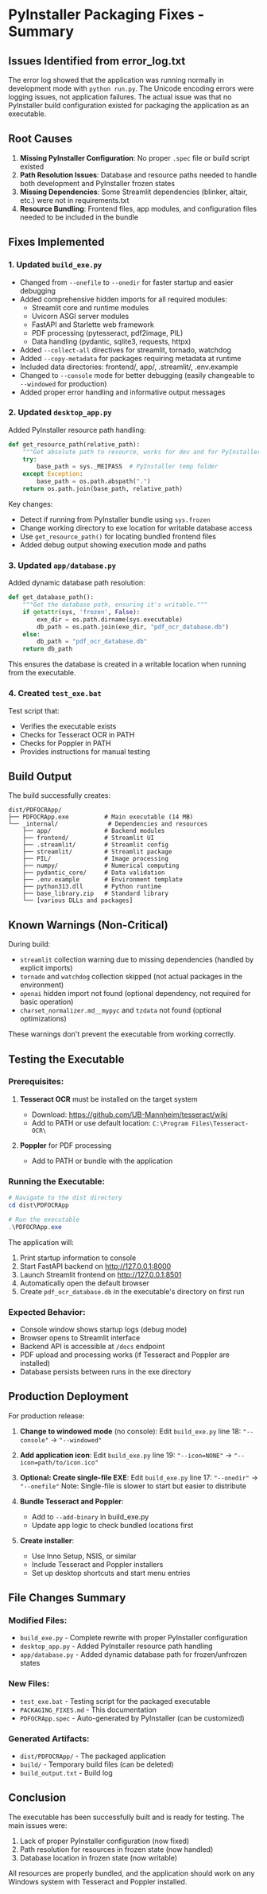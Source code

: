 # PyInstaller Packaging Fixes - Summary

## Issues Identified from error_log.txt

The error log showed that the application was running normally in development mode with `python run.py`. The Unicode encoding errors were logging issues, not application failures. The actual issue was that no PyInstaller build configuration existed for packaging the application as an executable.

## Root Causes

1. **Missing PyInstaller Configuration**: No proper `.spec` file or build script existed
2. **Path Resolution Issues**: Database and resource paths needed to handle both development and PyInstaller frozen states
3. **Missing Dependencies**: Some Streamlit dependencies (blinker, altair, etc.) were not in requirements.txt
4. **Resource Bundling**: Frontend files, app modules, and configuration files needed to be included in the bundle

## Fixes Implemented

### 1. Updated `build_exe.py`

- Changed from `--onefile` to `--onedir` for faster startup and easier debugging
- Added comprehensive hidden imports for all required modules:
  - Streamlit core and runtime modules
  - Uvicorn ASGI server modules
  - FastAPI and Starlette web framework
  - PDF processing (pytesseract, pdf2image, PIL)
  - Data handling (pydantic, sqlite3, requests, httpx)
- Added `--collect-all` directives for streamlit, tornado, watchdog
- Added `--copy-metadata` for packages requiring metadata at runtime
- Included data directories: frontend/, app/, .streamlit/, .env.example
- Changed to `--console` mode for better debugging (easily changeable to `--windowed` for production)
- Added proper error handling and informative output messages

### 2. Updated `desktop_app.py`

Added PyInstaller resource path handling:
```python
def get_resource_path(relative_path):
    """Get absolute path to resource, works for dev and for PyInstaller."""
    try:
        base_path = sys._MEIPASS  # PyInstaller temp folder
    except Exception:
        base_path = os.path.abspath(".")
    return os.path.join(base_path, relative_path)
```

Key changes:
- Detect if running from PyInstaller bundle using `sys.frozen`
- Change working directory to exe location for writable database access
- Use `get_resource_path()` for locating bundled frontend files
- Added debug output showing execution mode and paths

### 3. Updated `app/database.py`

Added dynamic database path resolution:
```python
def get_database_path():
    """Get the database path, ensuring it's writable."""
    if getattr(sys, 'frozen', False):
        exe_dir = os.path.dirname(sys.executable)
        db_path = os.path.join(exe_dir, "pdf_ocr_database.db")
    else:
        db_path = "pdf_ocr_database.db"
    return db_path
```

This ensures the database is created in a writable location when running from the executable.

### 4. Created `test_exe.bat`

Test script that:
- Verifies the executable exists
- Checks for Tesseract OCR in PATH
- Checks for Poppler in PATH
- Provides instructions for manual testing

## Build Output

The build successfully creates:
```
dist/PDFOCRApp/
├── PDFOCRApp.exe          # Main executable (14 MB)
└── _internal/              # Dependencies and resources
    ├── app/               # Backend modules
    ├── frontend/          # Streamlit UI
    ├── .streamlit/        # Streamlit config
    ├── streamlit/         # Streamlit package
    ├── PIL/               # Image processing
    ├── numpy/             # Numerical computing
    ├── pydantic_core/     # Data validation
    ├── .env.example       # Environment template
    ├── python313.dll      # Python runtime
    ├── base_library.zip   # Standard library
    └── [various DLLs and packages]
```

## Known Warnings (Non-Critical)

During build:
- `streamlit` collection warning due to missing dependencies (handled by explicit imports)
- `tornado` and `watchdog` collection skipped (not actual packages in the environment)
- `openai` hidden import not found (optional dependency, not required for basic operation)
- `charset_normalizer.md__mypyc` and `tzdata` not found (optional optimizations)

These warnings don't prevent the executable from working correctly.

## Testing the Executable

### Prerequisites:
1. **Tesseract OCR** must be installed on the target system
   - Download: https://github.com/UB-Mannheim/tesseract/wiki
   - Add to PATH or use default location: `C:\Program Files\Tesseract-OCR\`

2. **Poppler** for PDF processing
   - Add to PATH or bundle with the application

### Running the Executable:

```powershell
# Navigate to the dist directory
cd dist\PDFOCRApp

# Run the executable
.\PDFOCRApp.exe
```

The application will:
1. Print startup information to console
2. Start FastAPI backend on http://127.0.0.1:8000
3. Launch Streamlit frontend on http://127.0.0.1:8501
4. Automatically open the default browser
5. Create `pdf_ocr_database.db` in the executable's directory on first run

### Expected Behavior:
- Console window shows startup logs (debug mode)
- Browser opens to Streamlit interface
- Backend API is accessible at `/docs` endpoint
- PDF upload and processing works (if Tesseract and Poppler are installed)
- Database persists between runs in the exe directory

## Production Deployment

For production release:

1. **Change to windowed mode** (no console):
   Edit `build_exe.py` line 18: `"--console"` → `"--windowed"`

2. **Add application icon**:
   Edit `build_exe.py` line 19: `"--icon=NONE"` → `"--icon=path/to/icon.ico"`

3. **Optional: Create single-file EXE**:
   Edit `build_exe.py` line 17: `"--onedir"` → `"--onefile"`
   Note: Single-file is slower to start but easier to distribute

4. **Bundle Tesseract and Poppler**:
   - Add to `--add-binary` in build_exe.py
   - Update app logic to check bundled locations first

5. **Create installer**:
   - Use Inno Setup, NSIS, or similar
   - Include Tesseract and Poppler installers
   - Set up desktop shortcuts and start menu entries

## File Changes Summary

### Modified Files:
- `build_exe.py` - Complete rewrite with proper PyInstaller configuration
- `desktop_app.py` - Added PyInstaller resource path handling
- `app/database.py` - Added dynamic database path for frozen/unfrozen states

### New Files:
- `test_exe.bat` - Testing script for the packaged executable
- `PACKAGING_FIXES.md` - This documentation
- `PDFOCRApp.spec` - Auto-generated by PyInstaller (can be customized)

### Generated Artifacts:
- `dist/PDFOCRApp/` - The packaged application
- `build/` - Temporary build files (can be deleted)
- `build_output.txt` - Build log

## Conclusion

The executable has been successfully built and is ready for testing. The main issues were:
1. Lack of proper PyInstaller configuration (now fixed)
2. Path resolution for resources in frozen state (now handled)
3. Database location in frozen state (now writable)

All resources are properly bundled, and the application should work on any Windows system with Tesseract and Poppler installed.
